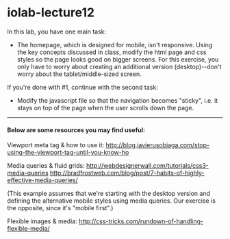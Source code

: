 iolab-lecture12
==============

In this lab, you have one main task: 
* The homepage, which is designed for mobile, isn't responsive. Using the key concepts discussed in class, modify the html page and css styles so the page looks good on bigger screens. For this exercise, you only have to worry about creating an additional version (desktop)--don't worry about the tablet/middle-sized screen. 

If you're done with #1, continue with the second task:
* Modify the javascript file so that the navigation becomes "sticky", i.e. it stays on top of the page when the user scrolls down the page. 

---

#### Below are some resources you may find useful:

Viewport meta tag & how to use it:
http://blog.javierusobiaga.com/stop-using-the-viewport-tag-until-you-know-ho

Media queries & fluid grids:
http://webdesignerwall.com/tutorials/css3-media-queries 
http://bradfrostweb.com/blog/post/7-habits-of-highly-effective-media-queries/

(This example assumes that we're starting with the desktop version and defining the alternative mobile styles using media queries. Our exercise is the opposite, since it's "mobile first".)

Flexible images & media:
http://css-tricks.com/rundown-of-handling-flexible-media/

